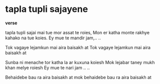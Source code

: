 # tapla tupli sajayene

**verse**

tapla tupli sajai mai tue mor assat te roies,
Mon er katha monte rakhye kahako na tue koies.
Ey mue te mandir jam,.. ..

Tok vagaye lejamkun mai aira baisakh at
Tok vagaye lejamkun mai aira baisakh at

Sunba ni menache tor katha la ar kuxuna koiesh 
Mok lejabar taney mukh khan melye roiesh 
Ey mue te nari jam .. ..

Behaidebe bau ra aira baisakh at
mok behaidebe bau ra aira baisakh at
